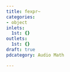 ```yaml
---
title: fexpr~
categories:
- object
inlets:
  1st: {}
outlets:
  1st: {}
draft: true
pdcategory: Audio Math

---
```


